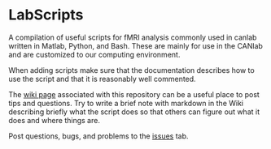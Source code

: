 LabScripts
==========

A compilation of useful scripts for fMRI analysis commonly used in canlab written in Matlab, Python, and Bash. These are mainly for use in the CANlab and are customized to our computing environment.

When adding scripts make sure that the documentation describes how to use the script and that it is reasonably well commented.

The <a href="https://github.com/canlab/CanlabScripts/wiki">wiki page</a> associated with this repository can be a useful place to post tips and questions.  Try to write a brief note with markdown in the Wiki describing briefly what the script does so that others can figure out what it does and where things are.

Post questions, bugs, and problems to the <a href = "https://github.com/canlab/CanlabScripts/issues">issues</a> tab.

